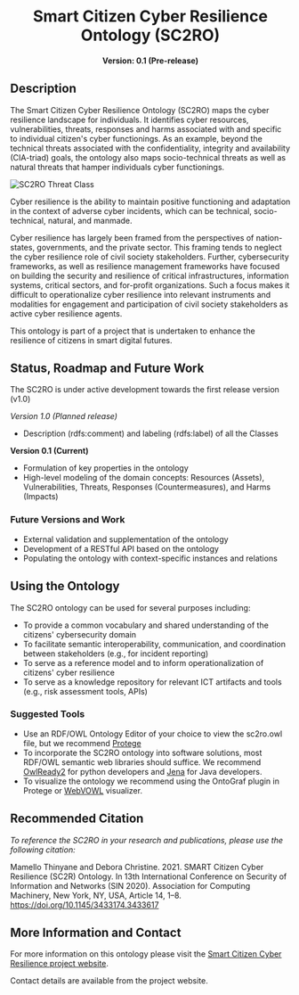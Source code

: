 <h1 align="center">Smart Citizen Cyber Resilience Ontology (SC2RO)</h1>
<h4 align="center">Version: 0.1 (Pre-release)</h4>

## Description 
The Smart Citizen Cyber Resilience Ontology (SC2RO) maps the cyber resilience landscape for individuals. It identifies cyber resources, vulnerabilities, threats, responses and harms associated with and specific to individual citizen's cyber functionings. As an example, beyond the technical threats associated with the confidentiality, integrity and availability (CIA-triad) goals, the ontology also maps socio-technical threats as well as natural threats that hamper individuals cyber functionings.

![SC2RO Threat Class](images/threat_ont.png)

Cyber resilience is the ability to maintain positive functioning and adaptation in the context of adverse cyber incidents, which can be technical, socio-technical, natural, and manmade. 

Cyber resilience has largely been framed from the perspectives of nation-states, governments, and the private sector. This framing tends to neglect the cyber resilience role of civil society stakeholders. Further, cybersecurity frameworks, as well as resilience management frameworks have focused on building the security and resilience of critical infrastructures, information systems, critical sectors, and for-profit organizations. Such a focus makes it difficult to operationalize cyber resilience into relevant instruments and modalities for engagement and participation of civil society stakeholders as active cyber resilience agents. 

This ontology is part of a project that is undertaken to enhance the resilience of citizens in smart digital futures.

## Status, Roadmap and Future Work
The SC2RO is under active development towards the first release version (v1.0)
 
*Version 1.0 (Planned release)*
* Description (rdfs:comment) and labeling (rdfs:label) of all the Classes

**Version 0.1 (Current)**
* Formulation of key properties in the ontology
* High-level modeling of the domain concepts: Resources (Assets), Vulnerabilities, Threats, Responses (Countermeasures), and Harms (Impacts)

### Future Versions and Work ###
* External validation and supplementation of the ontology
* Development of a RESTful API based on the ontology
* Populating the ontology with context-specific instances and relations

## Using the Ontology
The SC2RO ontology can be used for several purposes including:

* To provide a common vocabulary and shared understanding of the citizens' cybersecurity domain
* To facilitate semantic interoperability, communication, and coordination between stakeholders (e.g., for incident reporting)
* To serve as a reference model and to inform operationalization of citizens' cyber resilience
* To serve as a knowledge repository for relevant ICT artifacts and tools (e.g., risk assessment tools, APIs)

### Suggested Tools ###

* Use an RDF/OWL Ontology Editor of your choice to view the sc2ro.owl file, but we recommend [Protege](https://protege.stanford.edu/)
* To incorporate the SC2RO ontology into software solutions, most RDF/OWL semantic web libraries should suffice. We recommend [OwlReady2](https://pythonhosted.org/Owlready2/intro.html) for python developers and [Jena](https://jena.apache.org/) for Java developers. 
* To visualize the ontology we recommend using the OntoGraf plugin in Protege or [WebVOWL](http://vowl.visualdataweb.org/webvowl.html) visualizer.

## Recommended Citation ##
*To reference the SC2RO in your research and publications, please use the following citation:*

Mamello Thinyane and Debora Christine. 2021. SMART Citizen Cyber Resilience (SC2R) Ontology. In 13th International Conference on Security of Information and Networks (SIN 2020). Association for Computing Machinery, New York, NY, USA, Article 14, 1–8. https://doi.org/10.1145/3433174.3433617

## More Information and Contact ##
For more information on this ontology please visit the [Smart Citizen Cyber Resilience project website](https://cs.unu.edu/smart-citizens-cyber-resilience). 

Contact details are available from the project website.
